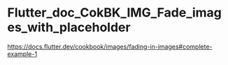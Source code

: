 # Flutter_doc_CokBK_IMG_Fade_images_with_placeholder
 https://docs.flutter.dev/cookbook/images/fading-in-images#complete-example-1
